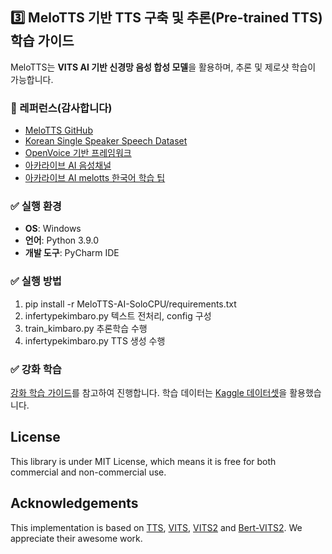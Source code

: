 ## 3️⃣ MeloTTS 기반 TTS 구축 및 추론(Pre-trained TTS) 학습 가이드

MeloTTS는 **VITS AI 기반 신경망 음성 합성 모델**을 활용하며, 추론 및 제로샷 학습이 가능합니다.

### 📌 레퍼런스(감사합니다)

- [MeloTTS GitHub](https://github.com/myshell-ai/MeloTTS)
- [Korean Single Speaker Speech Dataset](https://www.kaggle.com/datasets/bryanpark/korean-single-speaker-speech-dataset)
- [OpenVoice 기반 프레임워크](https://github.com/Nyan-SouthKorea/RealTime_zeroshot_TTS_ko)
- [아카라이브 AI 음성채널](https://arca.live/b/aispeech/103703271)
- [아카라이브 AI melotts 한국어 학습 팁](https://arca.live/b/aispeech/103056950)

### ✅ 실행 환경

- **OS**: Windows
- **언어**: Python 3.9.0
- **개발 도구**: PyCharm IDE

### ✅ 실행 방법

1. pip install -r MeloTTS-AI-SoloCPU/requirements.txt
2. infertypekimbaro.py 텍스트 전처리, config 구성
3. train_kimbaro.py 추론학습 수행
4. infertypekimbaro.py TTS 생성 수행

### ✅ 강화 학습

[강화 학습 가이드](https://github.com/myshell-ai/MeloTTS/blob/main/docs/training.md)를 참고하여 진행합니다. 학습 데이터는 [Kaggle 데이터셋](https://www.kaggle.com/datasets/bryanpark/korean-single-speaker-speech-dataset)을 활용했습니다.


## License

This library is under MIT License, which means it is free for both commercial and non-commercial use.

## Acknowledgements

This implementation is based on [TTS](https://github.com/coqui-ai/TTS), [VITS](https://github.com/jaywalnut310/vits), [VITS2](https://github.com/daniilrobnikov/vits2) and [Bert-VITS2](https://github.com/fishaudio/Bert-VITS2). We appreciate their awesome work.
